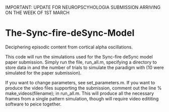 IMPORTANT: UPDATE FOR NEUROPSCYHOLOGIA SUBMISSION ARRIVING ON THE WEEK OF 1ST MARCH


# The-Sync-fire-deSync-Model

Deciphering episodic content from cortical alpha oscillations.

This code will run the simulations used for the Sync-fire deSync model paper submission. 
Simply run the file, run_all.m, specifying a directory to store data in and the number of 
trials to simulate the paradigm with (10 were simulated for the paper submission).

If you want to change parameters, see set_parameters.m.
If you want to produce the video files supporting the submission, comment out the line
% make_videos(filename); in run_all.m. This will produce all the necessary frames from
a single pattern simulation, though will require video edititing software to peice together.
